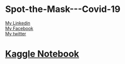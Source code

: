 # Spot-the-Mask---Covid-19


[My Linkedin](https://www.linkedin.com/in/sabirmakhlouf) <br />
[My Facebook](https://www.facebook.com/MakhloufSabir) <br />
[My twitter](https://twitter.com/Sabir_Makhlouf) <br />


# [Kaggle Notebook](https://www.kaggle.com/makhloufsabir/spot-the-mask-covid-19-by-mobilenetv2) <br />


